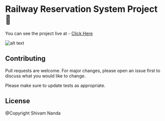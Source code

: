 # Railway Reservation System Project🚅


You can see the project live at - [Click Here] 

![alt text](https://i.ibb.co/WWNgDj0/ezgif-com-gif-maker-7.gif)

## Contributing
Pull requests are welcome. For major changes, please open an issue first to discuss what you would like to change.

Please make sure to update tests as appropriate.

## License

@Copyright Shivam Nanda

[Click Here]: <https://shivamnanda436.github.io/railway-reservation-system-project/>


